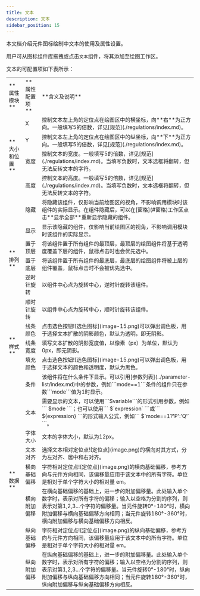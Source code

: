 ```yaml
---
title: 文本
description: 文本
sidebar_position: 15
---
```


本文档介绍元件图标绘制中文本的使用及属性设置。

用户可从图标组件库拖拽或点击```文本```组件，将其添加至绘图工作区。

文本的可配置项如下表所示：

<table>
    <tr>
        <td>**属性模块**</td>
        <td>**属性配置项**</td>
        <td>**含义及说明**</td>
    </tr>
    <tr>
        <td rowspan="4">**大小和位置**</td>
        <td>X</td>
        <td>控制文本左上角的定位点在绘图区中的横坐标，向**右**为正方向。一般填写5的倍数，详见[规范](./regulations/index.md)。</td>
    </tr>
    <tr>
        <td>Y</td>
        <td>控制文本左上角的定位点在绘图区中的纵坐标，向**下**为正方向。一般填写5的倍数，详见[规范](./regulations/index.md)。</td>
    </tr>
    <tr>
        <td>宽度</td>
        <td>控制文本的宽度。一般填写5的倍数，详见[规范](./regulations/index.md)。当填写负数时，文本选框将翻转，但无法反转文本的字符。</td>
    </tr>
    <tr>
        <td>高度</td>
        <td>控制文本的高度。一般填写5的倍数，详见[规范](./regulations/index.md)。当填写负数时，文本选框将翻转，但无法反转文本的字符。</td>
    </tr>
    <tr>
        <td rowspan="6">**排列**</td>
        <td>隐藏</td>
        <td>将隐藏该组件，仅影响当前绘图区的视角，不影响调用模块时该组件的实际显示。在组件隐藏后，可以在[窗格](#窗格)工作区点击**显示全部**重新显示隐藏的组件。</td>
    </tr>
    <tr>
        <td>显示</td>
        <td>显示该隐藏的组件，仅影响当前绘图区的视角，不影响调用模块时该组件的实际显示。</td>
    </tr>
    <tr>
        <td>置于顶层</td>
        <td>将该组件置于所有组件的最顶层，最顶层的绘图组件将基于透明度覆盖下层的组件，鼠标点击时也会优先选中。</td>
    </tr>
    <tr>
        <td>置于底层</td>
        <td>将该组件置于所有组件的最底层，最底层的绘图组件将被上层的组件覆盖，鼠标点击时不会被优先选中。</td>
    </tr>
    <tr>
        <td>逆时针旋转</td>
        <td>以组件中心点为旋转中心，逆时针旋转该组件。</td>
    </tr>
    <tr>
        <td>顺时针旋转</td>
        <td>以组件中心点为旋转中心，顺时针旋转该组件。</td>
    </tr>
    <tr>
        <td rowspan="3">**样式**</td>
        <td>线条颜色</td>
        <td>点击选色按钮![选色图标](image-15.png)可以弹出调色板，用于选择文本扩散的阴影颜色，默认为透明，即无阴影。</td>
    </tr>
    <tr>
        <td>线条宽度</td>
        <td>填写文本扩散的阴影宽度值，以像素（px）为单位，默认为0px，即无阴影。</td>
    </tr>
    <tr>
        <td>填充颜色</td>
        <td>点击选色按钮![选色图标](image-15.png)可以弹出调色板，用于选择文本的颜色和透明度，默认为黑色。</td>
    </tr>
    <tr>
        <td rowspan="8">**数据**</td>
        <td>条件</td>
        <td>该组件将在什么条件下显示。可以引用[参数列表](../parameter-list/index.md)中的参数，例如```mode==1```条件的组件只在参数```mode```值为1时显示。</td>
    </tr>
    <tr>
        <td>文本</td>
        <td>需要显示的文本，可以使用```$variable```的形式引用参数，例如``` $mode ```；也可以使用``` $`expression` ```或``` ${expression} ```的形式输入公式，例如``` $`mode==1?'P':'Q'` ```。</td>
    </tr>
    <tr>
        <td>字体大小</td>
        <td>文本的字体大小，默认为12px。</td>
    </tr>
    <tr>
        <td>文本对齐</td>
        <td>选择文本相对定位点![定位点](image.png)的横向对其方式，分为左对齐、居中和右对齐。</td>
    </tr>
    <tr>
        <td>横向基础偏移</td>
        <td>字符相对定位点![定位点](image.png)的横向基础偏移，参考方向与元件方向相同，该偏移量应用于该文本中的所有字符。单位是相对于单个字符大小的相对量 em。</td>
    </tr>
    <tr>
        <td>横向附加偏移</td>
        <td>在横向基础偏移的基础上，进一步的附加偏移量。此处输入单个数字时，表示对所有字符的偏移；输入以空格为分割的序列，则表示对第1,2,3...个字符的偏移量。当元件旋转0°-180°时，横向附加偏移与横向基础偏移方向相同；当元件旋转180°-360°时，横向附加偏移与横向基础偏移方向相反。</td>
    </tr>
    <tr>
        <td>纵向基础偏移</td>
        <td>字符相对定位点![定位点](image.png)的纵向基础偏移，参考方向与元件方向相同，该偏移量应用于该文本中的所有字符。单位是相对于单个字符大小的相对量 em。</td>
    </tr>
    <tr>
        <td>纵向附加偏移</td>
        <td>在纵向基础偏移的基础上，进一步的附加偏移量。此处输入单个数字时，表示对所有字符的偏移；输入以空格为分割的序列，则表示对第1,2,3...个字符的偏移量。当元件旋转0°-180°时，纵向附加偏移与纵向基础偏移方向相同；当元件旋转180°-360°时，纵向附加偏移与纵向基础偏移方向相反。</td>
    </tr>

</table>